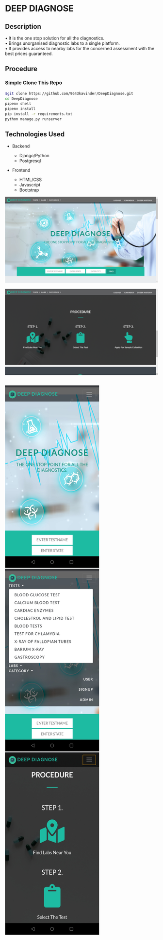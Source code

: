 # DEEP DIAGNOSE

## Description
• It is the one stop solution for all the diagnostics.</br>
• Brings unorganised diagnostic labs to a single platform.</br>
• It provides access to nearby labs for the concerned assessment with the
best prices guaranteed.</br>

## Procedure
### Simple Clone This Repo

```bash
$git clone https://github.com/9643kavinder/DeepDiagnose.git
cd DeepDiagnose
pipenv shell
pipenv install
pip install -r requirements.txt
python manage.py runserver
```

## Technologies Used
* Backend
  * Django/Python
  * Postgresql
 
* Frontend
  * HTML/CSS
  * Javascript
  * Bootstrap
  
  
![](/readme_ss/1.png)
</br>
</br>
![](/readme_ss/3.png)
</br>
</br>
<p float="left">
  <img src="https://github.com/9643kavinder/DeepDiagnose/blob/master/readme_ss/9.jpg" width="310" height="600"/>
  <img src="https://github.com/9643kavinder/DeepDiagnose/blob/master/readme_ss/10.jpg" width="310" height="600"/>
 <img src="https://github.com/9643kavinder/DeepDiagnose/blob/master/readme_ss/11.jpg" width="310" height="600"/>
</p>

